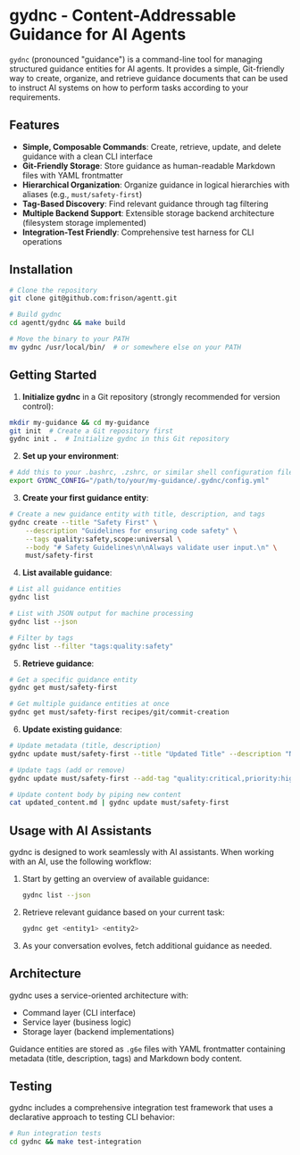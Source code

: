 # gydnc - Content-Addressable Guidance for AI Agents

`gydnc` (pronounced "guidance") is a command-line tool for managing structured guidance entities for AI agents. It provides a simple, Git-friendly way to create, organize, and retrieve guidance documents that can be used to instruct AI systems on how to perform tasks according to your requirements.

## Features

- **Simple, Composable Commands**: Create, retrieve, update, and delete guidance with a clean CLI interface
- **Git-Friendly Storage**: Store guidance as human-readable Markdown files with YAML frontmatter
- **Hierarchical Organization**: Organize guidance in logical hierarchies with aliases (e.g., `must/safety-first`)
- **Tag-Based Discovery**: Find relevant guidance through tag filtering
- **Multiple Backend Support**: Extensible storage backend architecture (filesystem storage implemented)
- **Integration-Test Friendly**: Comprehensive test harness for CLI operations

## Installation

```bash
# Clone the repository
git clone git@github.com:frison/agentt.git

# Build gydnc
cd agentt/gydnc && make build

# Move the binary to your PATH
mv gydnc /usr/local/bin/  # or somewhere else on your PATH
```

## Getting Started

1. **Initialize gydnc** in a Git repository (strongly recommended for version control):

```bash
mkdir my-guidance && cd my-guidance
git init  # Create a Git repository first
gydnc init .  # Initialize gydnc in this Git repository
```

2. **Set up your environment**:

```bash
# Add this to your .bashrc, .zshrc, or similar shell configuration file
export GYDNC_CONFIG="/path/to/your/my-guidance/.gydnc/config.yml"
```

3. **Create your first guidance entity**:

```bash
# Create a new guidance entity with title, description, and tags
gydnc create --title "Safety First" \
    --description "Guidelines for ensuring code safety" \
    --tags quality:safety,scope:universal \
    --body "# Safety Guidelines\n\nAlways validate user input.\n" \
    must/safety-first
```

4. **List available guidance**:

```bash
# List all guidance entities
gydnc list

# List with JSON output for machine processing
gydnc list --json

# Filter by tags
gydnc list --filter "tags:quality:safety"
```

5. **Retrieve guidance**:

```bash
# Get a specific guidance entity
gydnc get must/safety-first

# Get multiple guidance entities at once
gydnc get must/safety-first recipes/git/commit-creation
```

6. **Update existing guidance**:

```bash
# Update metadata (title, description)
gydnc update must/safety-first --title "Updated Title" --description "New description"

# Update tags (add or remove)
gydnc update must/safety-first --add-tag "quality:critical,priority:high" --remove-tag "scope:universal"

# Update content body by piping new content
cat updated_content.md | gydnc update must/safety-first
```

## Usage with AI Assistants

gydnc is designed to work seamlessly with AI assistants. When working with an AI, use the following workflow:

1. Start by getting an overview of available guidance:
   ```bash
   gydnc list --json
   ```

2. Retrieve relevant guidance based on your current task:
   ```bash
   gydnc get <entity1> <entity2>
   ```

3. As your conversation evolves, fetch additional guidance as needed.

## Architecture

gydnc uses a service-oriented architecture with:

- Command layer (CLI interface)
- Service layer (business logic)
- Storage layer (backend implementations)

Guidance entities are stored as `.g6e` files with YAML frontmatter containing metadata (title, description, tags) and Markdown body content.

## Testing

gydnc includes a comprehensive integration test framework that uses a declarative approach to testing CLI behavior:

```bash
# Run integration tests
cd gydnc && make test-integration
```
